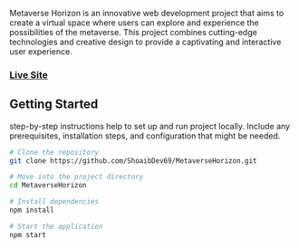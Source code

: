 Metaverse Horizon is an innovative web development project that aims to create a virtual space where users can explore and experience the possibilities of the metaverse. This project combines cutting-edge technologies and creative design to provide a captivating and interactive user experience.

### [Live Site](https://metaverse-horizon.vercel.app/)

## Getting Started

step-by-step instructions help to set up and run project locally. Include any prerequisites, installation steps, and configuration that might be needed.

```bash
# Clone the repository
git clone https://github.com/ShoaibDev69/MetaverseHorizon.git

# Move into the project directory
cd MetaverseHorizon

# Install dependencies
npm install

# Start the application
npm start
